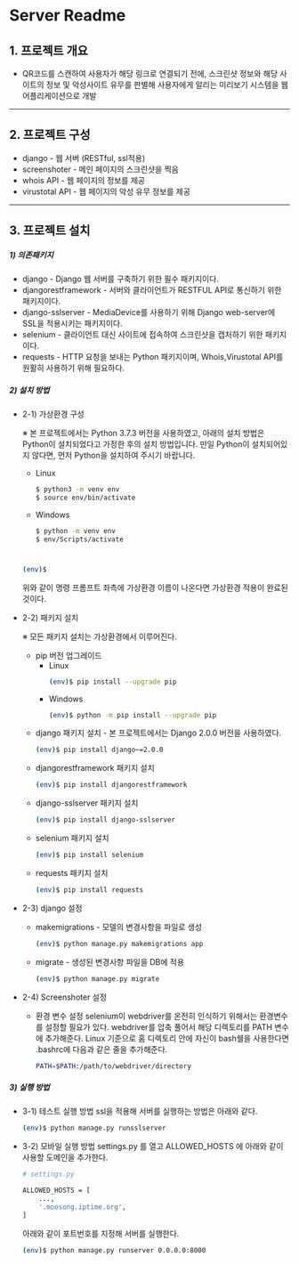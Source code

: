 # Server Readme


## 1. 프로젝트 개요
* QR코드를 스캔하여 사용자가 해당 링크로 연결되기 전에, 스크린샷 정보와 해당 사이트의 정보 및 악성사이트 유무를 판별해 사용자에게 알리는 미리보기 시스템을 웹어플리케이션으로 개발
---
## 2. 프로젝트 구성
* django - 웹 서버 (RESTful, ssl적용)
* screenshoter - 메인 페이지의 스크린샷을 찍음
* whois API - 웹 페이지의 정보를 제공
* virustotal API - 웹 페이지의 악성 유무 정보를 제공
---
## 3. 프로젝트 설치
#####	1) 의존패키지
* django - Django 웹 서버를 구축하기 위한 필수 패키지이다.
* djangorestframework - 서버와 클라이언트가 RESTFUL API로 통신하기 위한 패키지이다.
* django-sslserver - MediaDevice를 사용하기 위해 Django web-server에 SSL을 적용시키는 패키지이다.
* selenium - 클라이언트 대신 사이트에 접속하여 스크린샷을 캡처하기 위한 패키지이다.
* requests - HTTP 요청을 보내는 Python 패키지이며, Whois,Virustotal API를 원활히 사용하기 위해 필요하다.

#####	2) 설치 방법
* 2-1) 가상환경 구성

    ※ 본 프로젝트에서는 Python 3.7.3 버전을 사용하였고, 아래의 설치 방법은 Python이 설치되었다고 가정한 후의 설치 방법입니다. 만일 Python이 설치되어있지 않다면, 먼저 Python을 설치하여 주시기 바랍니다.
    * Linux
        ```sh
        $ python3 -m venv env
        $ source env/bin/activate
        ```
    * Windows
        ```sh
        $ python -m venv env
        $ env/Scripts/activate
        ```
    #
    ```sh
    (env)$ 
    ```
    위와 같이 명령 프롬프트 좌측에 가상환경 이름이 나온다면 가상환경 적용이 완료된 것이다.

* 2-2) 패키지 설치

    ※ 모든 패키지 설치는 가상환경에서 이루어진다.
    * pip 버전 업그레이드
         * Linux
            ```sh
            (env)$ pip install --upgrade pip
            ```
        * Windows
            ```sh
            (env)$ python -m pip install --upgrade pip
            ```
    * django 패키지 설치 - 본 프로젝트에서는 Django 2.0.0 버전을 사용하였다.
        ```sh
        (env)$ pip install django~=2.0.0
        ```
    * djangorestframework 패키지 설치
         ```sh
        (env)$ pip install djangorestframework
        ```
    * django-sslserver 패키지 설치
        ```sh
        (env)$ pip install django-sslserver
        ```
    * selenium 패키지 설치
        ```sh
        (env)$ pip install selenium
        ```
    * requests 패키지 설치
        ```sh
        (env)$ pip install requests
        ```
    
* 2-3) django 설정
    * makemigrations - 모델의 변경사항을 파일로 생성
        ```sh
        (env)$ python manage.py makemigrations app
        ```
    * migrate - 생성된 변경사항 파일을 DB에 적용
        ```sh
        (env)$ python manage.py migrate
        ```
* 2-4) Screenshoter 설정
    * 환경 변수 설정
    selenium이 webdriver를 온전히 인식하기 위해서는 환경변수를 설정할 필요가 있다. webdriver를 압축 풀어서 해당 디렉토리를 PATH 변수에 추가해준다. Linux 기준으로 홈 디렉토리 안에 자신이 bash쉘을 사용한다면 .bashrc에 다음과 같은 줄을 추가해준다.
    
         ```sh
        PATH=$PATH:/path/to/webdriver/directory
        ```
#####	3) 실행 방법
* 3-1) 테스트 실행 방법
    ssl을 적용해 서버를 실행하는 방법은 아래와 같다.
    ```sh
    (env)$ python manage.py runsslserver
    ```
* 3-2) 모바일 실행 방법
    settings.py 를 열고 ALLOWED_HOSTS 에 아래와 같이 사용할 도메인을 추가한다.
    ```sh
    # settings.py
    
    ALLOWED_HOSTS = [
        ...,
        '.moosong.iptime.org',
    ]
    ```
    아래와 같이 포트번호를 지정해 서버를 실행한다.
    ```sh
    (env)$ python manage.py runserver 0.0.0.0:8000
    ```
